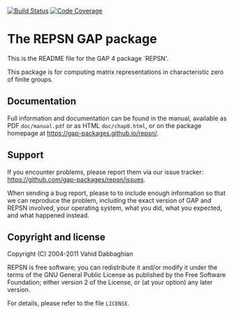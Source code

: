 [![Build Status](https://travis-ci.com/gap-packages/repsn.svg)](https://travis-ci.com/gap-packages/repsn)
[![Code Coverage](https://codecov.io/github/gap-packages/repsn/coverage.svg)](https://codecov.io/gh/gap-packages/repsn)

# The REPSN GAP package

This is the README file for the GAP 4 package `REPSN'.

This package is for computing matrix representations in characteristic zero of finite groups.


## Documentation

Full information and documentation can be found in the manual, available
as PDF `doc/manual.pdf` or as HTML `doc/chap0.html`, or on the package
homepage at <https://gap-packages.github.io/repsn/>.


## Support

If you encounter problems, please report them via our issue tracker:
  <https://github.com/gap-packages/repsn/issues>.

When sending a bug report, please to to include enough information so
that we can reproduce the problem, including the exact version of GAP
and REPSN involved, your operating system, what you did, what you
expected, and what happened instead.


## Copyright and license

Copyright (C) 2004-2011 Vahid Dabbaghian

REPSN is free software; you can redistribute it and/or modify
it under the terms of the GNU General Public License as published by the
Free Software Foundation; either version 2 of the License, or (at your
option) any later version.

For details, please refer to the file `LICENSE`.

